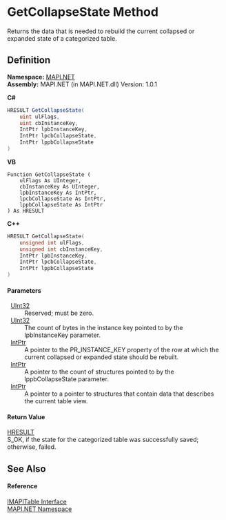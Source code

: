 # GetCollapseState Method


Returns the data that is needed to rebuild the current collapsed or expanded state of a categorized table.



## Definition
**Namespace:** <a href="N_MAPI_NET.md">MAPI.NET</a>  
**Assembly:** MAPI.NET (in MAPI.NET.dll) Version: 1.0.1

**C#**
``` C#
HRESULT GetCollapseState(
	uint ulFlags,
	uint cbInstanceKey,
	IntPtr lpbInstanceKey,
	IntPtr lpcbCollapseState,
	IntPtr lppbCollapseState
)
```
**VB**
``` VB
Function GetCollapseState ( 
	ulFlags As UInteger,
	cbInstanceKey As UInteger,
	lpbInstanceKey As IntPtr,
	lpcbCollapseState As IntPtr,
	lppbCollapseState As IntPtr
) As HRESULT
```
**C++**
``` C++
HRESULT GetCollapseState(
	unsigned int ulFlags, 
	unsigned int cbInstanceKey, 
	IntPtr lpbInstanceKey, 
	IntPtr lpcbCollapseState, 
	IntPtr lppbCollapseState
)
```



#### Parameters
<dl><dt>  <a href="https://learn.microsoft.com/dotnet/api/system.uint32" target="_blank" rel="noopener noreferrer">UInt32</a></dt><dd>Reserved; must be zero.</dd><dt>  <a href="https://learn.microsoft.com/dotnet/api/system.uint32" target="_blank" rel="noopener noreferrer">UInt32</a></dt><dd>The count of bytes in the instance key pointed to by the lpbInstanceKey parameter.</dd><dt>  <a href="https://learn.microsoft.com/dotnet/api/system.intptr" target="_blank" rel="noopener noreferrer">IntPtr</a></dt><dd>A pointer to the PR_INSTANCE_KEY property of the row at which the current collapsed or expanded state should be rebuilt.</dd><dt>  <a href="https://learn.microsoft.com/dotnet/api/system.intptr" target="_blank" rel="noopener noreferrer">IntPtr</a></dt><dd>A pointer to the count of structures pointed to by the lppbCollapseState parameter.</dd><dt>  <a href="https://learn.microsoft.com/dotnet/api/system.intptr" target="_blank" rel="noopener noreferrer">IntPtr</a></dt><dd>A pointer to a pointer to structures that contain data that describes the current table view.</dd></dl>

#### Return Value
<a href="T_MAPI_NET_HRESULT.md">HRESULT</a>  
S_OK, if the state for the categorized table was successfully saved; otherwise, failed.

## See Also


#### Reference
<a href="T_MAPI_NET_IMAPITable.md">IMAPITable Interface</a>  
<a href="N_MAPI_NET.md">MAPI.NET Namespace</a>  
